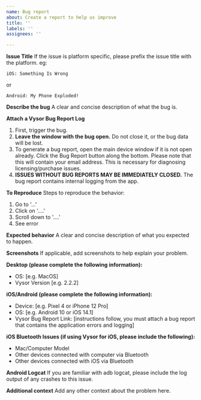 ```yaml
---
name: Bug report
about: Create a report to help us improve
title: ''
labels: ''
assignees: ''

---
```


**Issue Title**
If the issue is platform specific, please prefix the issue title with the platform. eg:
```
iOS: Something Is Wrong
```
or
```
Android: My Phone Exploded!
```

**Describe the bug**
A clear and concise description of what the bug is.

**Attach a Vysor Bug Report Log**
1. First, trigger the bug.
2. **Leave the window with the bug open.** Do not close it, or the bug data will be lost.
3. To generate a bug report, open the main device window if it is not open already. Click the Bug Report button along the bottom. Please note that this will contain your email address. This is necessary for diagnosing licensing/purchase issues.
4. **ISSUES WITHOUT BUG REPORTS MAY BE IMMEDIATELY CLOSED.** The bug report contains internal logging from the app.


**To Reproduce**
Steps to reproduce the behavior:
1. Go to '...'
2. Click on '....'
3. Scroll down to '....'
4. See error

**Expected behavior**
A clear and concise description of what you expected to happen.

**Screenshots**
If applicable, add screenshots to help explain your problem.

**Desktop (please complete the following information):**
 - OS: [e.g. MacOS]
 - Vysor Version [e.g. 2.2.2]

**iOS/Android (please complete the following information):**
 - Device: [e.g. Pixel 4 or iPhone 12 Pro]
 - OS: [e.g. Android 10 or iOS 14.1]
 - Vysor Bug Report Link: [instructions follow, you must attach a bug report that contains the application errors and logging]

**iOS Bluetooth Issues (if using Vysor for iOS, please include the following):**
 - Mac/Computer Model
 - Other devices connected with computer via Bluetooth
 - Other devices connected with iOS via Bluetooth

**Android Logcat**
If you are familiar with adb logcat, please include the log output of any crashes to this issue.

**Additional context**
Add any other context about the problem here.
